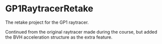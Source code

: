 # GP1RaytracerRetake
The retake project for the GP1 raytracer.

Continued from the original raytracer made during the course, but added the BVH acceleration structure as the extra feature.
